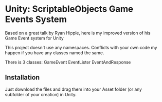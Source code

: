 # Unity: ScriptableObjects Game Events System
Based on a great talk by Ryan Hipple, here is my improved version of his Game Event system for Unity


This project doesn't use any namespaces. 
Conflicts with your own code my happen if you have any classes named the same.

There is 3 classes:
GameEvent
EventLister
EventAndResponse

## Installation
Just download the files and drag them into your Asset folder (or any subfolder of your creation) in Unity.
